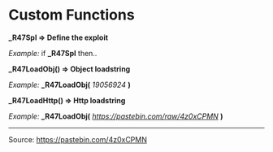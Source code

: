 # Custom Functions

**_R47Spl => Define the exploit**

*Example:* if **_R47Spl** then..

**_R47LoadObj() => Object loadstring**

*Example:* **_R47LoadObj(** *19056924* **)**

**_R47LoadHttp() => Http loadstring**

*Example:* **_R47LoadObj(** *https://pastebin.com/raw/4z0xCPMN* **)**

---
Source: https://pastebin.com/4z0xCPMN
